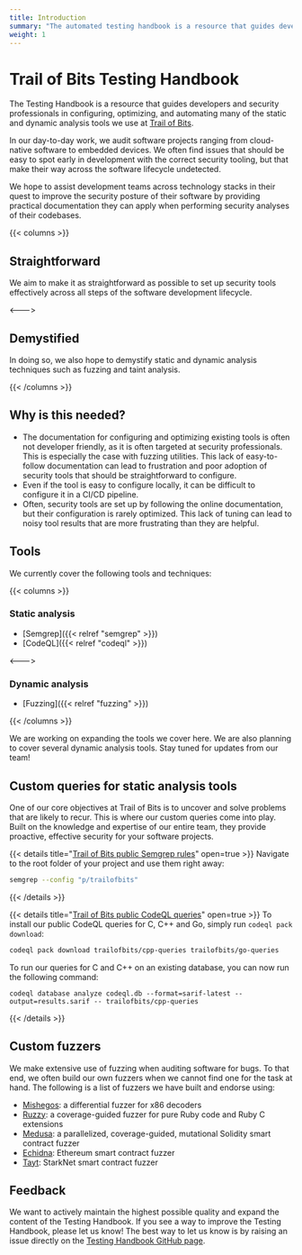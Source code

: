 ```yaml
---
title: Introduction
summary: "The automated testing handbook is a resource that guides developers and security professionals in configuring, optimizing, and automating many of the static and dynamic analysis tools we use at Trail of Bits."
weight: 1
---
```


# Trail of Bits Testing Handbook

<!-- markdown-link-check-disable -->
The Testing Handbook is a resource that guides developers and security
professionals in configuring, optimizing, and automating many of the static and
dynamic analysis tools we use at [Trail of Bits](https://www.trailofbits.com/).
<!-- markdown-link-check-enable -->
In our day-to-day work, we audit software projects ranging from cloud-native software
to embedded devices. We often find issues that should be easy to spot early in
development with the correct security tooling, but that make their way across
the software lifecycle undetected.

We hope to assist development teams across technology stacks in their quest to
improve the security posture of their software by providing practical
documentation they can apply when performing security analyses of their codebases.

{{< columns >}}

## Straightforward

We aim to make it as straightforward as possible to set up security tools
effectively across all steps of the software development lifecycle.

<--->

## Demystified

In doing so, we also hope to demystify static and dynamic analysis techniques
such as fuzzing and taint analysis.

{{< /columns >}}

## Why is this needed?

- The documentation for configuring and optimizing existing tools is often not
  developer friendly, as it is often targeted at security professionals. This
  is especially the case with fuzzing utilities. This lack of
  easy-to-follow documentation can lead to frustration and poor adoption of
  security tools that should be straightforward to configure.
- Even if the tool is easy to configure locally, it can be difficult to
  configure it in a CI/CD pipeline.
- Often, security tools are set up by following the online documentation, but
  their configuration is rarely optimized. This lack of tuning can lead to noisy
  tool results that are more frustrating than they are helpful.

## Tools

We currently cover the following tools and techniques:

{{< columns >}}

### Static analysis

- [Semgrep]({{< relref "semgrep" >}})
- [CodeQL]({{< relref "codeql" >}})

<--->

### Dynamic analysis

- [Fuzzing]({{< relref "fuzzing" >}})

{{< /columns >}}

We are working on expanding the tools we cover here. We are also planning to
cover several dynamic analysis tools. Stay tuned for updates from our team!

## Custom queries for static analysis tools

One of our core objectives at Trail of Bits is to uncover and solve problems that are likely to recur.
This is where our custom queries come into play. Built on the knowledge and expertise of our entire team,
they provide proactive, effective security for your software projects.

{{< details title="[Trail of Bits public Semgrep rules](https://github.com/trailofbits/semgrep-rules)" open=true >}}
Navigate to the root folder of your project and use them right away:

```sh
semgrep --config "p/trailofbits"
```

{{< /details >}}

{{< details title="[Trail of Bits public CodeQL queries](https://github.com/trailofbits/codeql-queries)" open=true >}}
To install our public CodeQL queries for C, C++ and Go, simply run `codeql pack download`:

```sh
codeql pack download trailofbits/cpp-queries trailofbits/go-queries
```

To run our queries for C and C++ on an existing database, you can now run the following command:

```shell
codeql database analyze codeql.db --format=sarif-latest --output=results.sarif -- trailofbits/cpp-queries
```

{{< /details >}}

## Custom fuzzers

We make extensive use of fuzzing when auditing software for bugs. To that end,
we often build our own fuzzers when we cannot find one for the task at hand. The
following is a list of fuzzers we have built and endorse using:

- [Mishegos](https://github.com/trailofbits/mishegos): a differential fuzzer for x86 decoders
- [Ruzzy](https://github.com/trailofbits/ruzzy): a coverage-guided fuzzer for pure Ruby code and Ruby C extensions
- [Medusa](https://github.com/crytic/medusa): a parallelized, coverage-guided, mutational Solidity smart contract fuzzer
- [Echidna](https://github.com/crytic/echidna): Ethereum smart contract fuzzer
- [Tayt](https://github.com/crytic/tayt): StarkNet smart contract fuzzer

## Feedback
<!-- markdown-link-check-disable -->
We want to actively maintain the highest possible quality and expand the content of the Testing Handbook.
If you see a way to improve the Testing Handbook, please let us know! The best way to let us know is
by raising an issue directly on the [Testing Handbook GitHub page](https://github.com/trailofbits/testing-handbook).
<!-- markdown-link-check-enable -->
